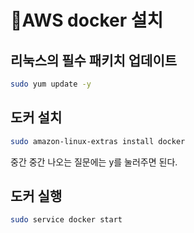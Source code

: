 # AWS docker 설치

## 리눅스의 필수 패키치 업데이트

```bash
sudo yum update -y
```



## 도커 설치

```bash
sudo amazon-linux-extras install docker
```

중간 중간 나오는 질문에는 y를 눌러주면 된다.



## 도커 실행

```bash
sudo service docker start
```
